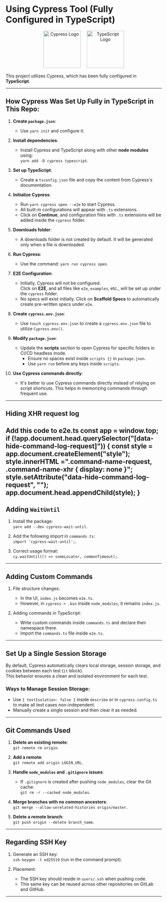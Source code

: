 # Using Cypress Tool (Fully Configured in TypeScript)
<div align="center">
  <img src="https://docs.cypress.io/img/logo/cypress-logo-circle-dark.png" alt="Cypress Logo" width="120" height="120"/>
  &nbsp;&nbsp;&nbsp;
  <img src="https://raw.githubusercontent.com/remojansen/logo.ts/master/ts.png" alt="TypeScript Logo" width="120" height="120"/>
</div>

This project utilizes Cypress, which has been fully configured in **TypeScript**.

---

## How Cypress Was Set Up Fully in TypeScript in This Repo:

1. **Create `package.json`**:
   - Use `yarn init` and configure it.

2. **Install dependencies**:
   - Install Cypress and TypeScript along with other **node modules** using:  
     `yarn add -D cypress typescript`.

3. **Set up TypeScript**:
   - Create a `tsconfig.json` file and copy the content from Cypress's documentation.

4. **Initialize Cypress**:
   - Run `yarn cypress open --e2e` to start Cypress.  
   - All built-in configurations will appear with `.ts` extensions.  
   - Click on **Continue**, and configuration files with `.ts` extensions will be added inside the `cypress` folder.

5. **Downloads folder**:
   - A downloads folder is not created by default. It will be generated only when a file is downloaded.

6. **Run Cypress**:
   - Use the command: `yarn run cypress open`.

7. **E2E Configuration**:
   - Initially, Cypress will not be configured.  
     Click on **E2E**, and all files like `e2e`, `examples`, etc., will be set up under the `cypress` folder.  
   - No specs will exist initially. Click on **Scaffold Specs** to automatically create pre-written specs under `e2e`.

8. **Create `cypress.env.json`**:
   - Use `touch cypress.env.json` to create a `cypress.env.json` file to utilize `Cypress.env()`.

9. **Modify `package.json`**:
   - Update the **scripts** section to open Cypress for specific folders in CI/CD headless mode.  
     - Ensure no spaces exist inside `scripts {}` in `package.json`.
     - Use `yarn run` before any keys inside `scripts`.

10. **Use Cypress commands directly**:
    - It's better to use Cypress commands directly instead of relying on script shortcuts. This helps in memorizing commands through frequent use.

---
## Hiding XHR request log

Add this code to e2e.ts
const app = window.top;
if (!app.document.head.querySelector("[data-hide-command-log-request]")) {
 const style = app.document.createElement("style");
 style.innerHTML =".command-name-request, .command-name-xhr { display: none }";
 style.setAttribute("data-hide-command-log-request", "");
 app.document.head.appendChild(style); 
}
---

## Adding `WaitUntil`

1. Install the package:  
   `yarn add --dev cypress-wait-until`.

2. Add the following import in `commands.ts`:  
   `import 'cypress-wait-until';`.

3. Correct usage format:  
   `cy.waitUntil(() => someLocator, commonTimeout);`.

---

## Adding Custom Commands

1. File structure changes:  
   - In the UI, `index.js` becomes `e2e.ts`.  
   - However, in `cypress > .bin` inside `node_modules`, it remains `index.js`.

2. Adding commands in TypeScript:  
   - Write custom commands inside `commands.ts` and declare their namespace there.  
   - Import the `commands.ts` file inside `e2e.ts`.

---

## Set Up a Single Session Storage

By default, Cypress automatically clears local storage, session storage, and cookies between each test (`it` block).  
This behavior ensures a clean and isolated environment for each test.

### Ways to Manage Session Storage:
- Use `{ testIsolation: false }` inside `describe` or in `cypress.config.ts` to make all test cases non-independent.
- Manually create a single session and then clear it as needed.

---

## Git Commands Used

1. **Delete an existing remote**:  
   `git remote rm origin`.

2. **Add a remote**:  
   `git remote add origin LOGIN_URL`.

3. **Handle `node_modules` and `.gitignore` issues**:  
   - If `.gitignore` is created after pushing `node_modules`, clear the Git cache:  
     `git rm -r --cached node_modules`.

4. **Merge branches with no common ancestors**:  
   `git merge --allow-unrelated-histories origin/master`.

5. **Delete a remote branch**:  
   `git push origin --delete branch_name`.

---

## Regarding SSH Key

1. Generate an SSH key:  
   `ssh-keygen -t ed25519` (run in the command prompt).

2. Placement:  
   - The SSH key should reside in `users/.ssh` when pushing code.  
   - This same key can be reused across other repositories on GitLab and GitHub.

---
